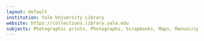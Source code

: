 ```yaml
---
layout: default
institution: Yale University Library
website: https://collections.library.yale.edu
subjects: Photographic prints, Photographs, Scrapbooks, Maps, Manuscripts, Correspondence, Illustrations, and more.
---
```

